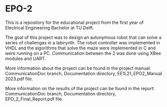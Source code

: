# EPO-2

This is a repository for the educational project from the first year of Electrical Engineering Bachelor at TU Delft. </br>

The goal of this project was to design an autonymous robot that can solve a series of challengas in a labirynth. The robot controller was implemented in VHDL and the algorithms that solve the maze were implemented in C and were running on a PC. Communication between the 2 was done using XBee modules and UART.</br>

More information about the project can be found in the project manual: CommunicationDoc branch, Documentation directory, EE1L21_EPO2_Manual 2023.pdf file. </br>

More information on the results of the project can be found in the report: CommunicationDoc branch, Documentation directory, EPO_2_Final_Report.pdf file. </br>
